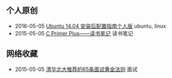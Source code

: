 <!---title:Wiki-->
<!---tags:wiki-->

## 个人原创
* 2016-05-05 [Ubuntu 14.04 安装后配置指南个人版](wiki/2.html) ubuntu, linux
* 2015-05-05 [C Primer Plus——读书笔记](wiki/1.html) 读书笔记

## 网络收藏
* 2015-05-05 [清华北大推荐的65条面试黄金法则](wiki/3.html) 面试
